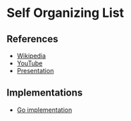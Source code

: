 # Self Organizing List

## References

* [Wikipedia](https://en.wikipedia.org/wiki/Self-organizing_list)
* [YouTube](https://youtu.be/2RxCCEHlEys)
* [Presentation](https://www.eecs.yorku.ca/course_archive/2003-04/F/2011/2011A/DatStr_071_SOLists.pdf)

## Implementations

* [Go implementation](https://github.com/Riturajcse/Self-Organizing-List)
